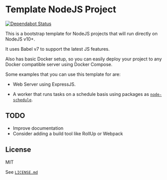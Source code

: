 # Template NodeJS Project

[![Dependabot Status](https://api.dependabot.com/badges/status?host=github&repo=yorch/template-node-project)](https://dependabot.com)

This is a bootstrap template for NodeJS projects that will run directly on NodeJS v10+.

It uses Babel v7 to support the latest JS features.

Also has basic Docker setup, so you can easily deploy your project to any Docker compatible server using Docker Compose.

Some examples that you can use this template for are:

-   Web Server using ExpressJS.

-   A worker that runs tasks on a schedule basis using packages as [`node-schedule`](https://github.com/node-schedule/node-schedule).

## TODO

-   Improve documentation
-   Consider adding a build tool like RollUp or Webpack

## License

MIT

See [`LICENSE.md`](LICENSE.md)
